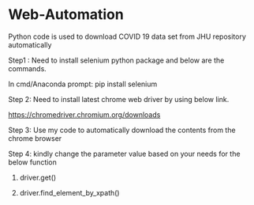 # Web-Automation
Python code is used to download COVID 19 data set from JHU repository automatically

Step1 : Need to install selenium python package and below are the commands.

In cmd/Anaconda prompt: pip install selenium

Step 2: Need to install latest chrome web driver by using below link.

https://chromedriver.chromium.org/downloads

Step 3: Use my code to automatically download the contents from the chrome browser

Step 4: kindly change the parameter value based on your needs for the below function

1. driver.get()

2. driver.find_element_by_xpath()
